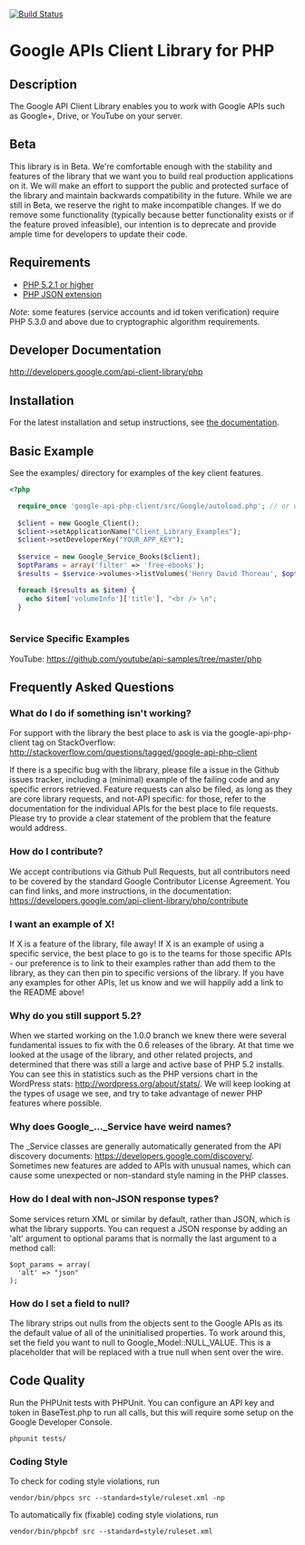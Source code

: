 [![Build Status](https://travis-ci.org/google/google-api-php-client.svg)](https://travis-ci.org/google/google-api-php-client)

# Google APIs Client Library for PHP #

## Description ##
The Google API Client Library enables you to work with Google APIs such as Google+, Drive, or YouTube on your server.

## Beta ##
This library is in Beta. We're comfortable enough with the stability and features of the library that we want you to build real production applications on it. We will make an effort to support the public and protected surface of the library and maintain backwards compatibility in the future. While we are still in Beta, we reserve the right to make incompatible changes. If we do remove some functionality (typically because better functionality exists or if the feature proved infeasible), our intention is to deprecate and provide ample time for developers to update their code.

## Requirements ##
* [PHP 5.2.1 or higher](http://www.php.net/)
* [PHP JSON extension](http://php.net/manual/en/book.json.php)

*Note*: some features (service accounts and id token verification) require PHP 5.3.0 and above due to cryptographic algorithm requirements. 

## Developer Documentation ##
http://developers.google.com/api-client-library/php

## Installation ##

For the latest installation and setup instructions, see [the documentation](https://developers.google.com/api-client-library/php/start/installation).

## Basic Example ##
See the examples/ directory for examples of the key client features.
```PHP
<?php

  require_once 'google-api-php-client/src/Google/autoload.php'; // or wherever autoload.php is located
  
  $client = new Google_Client();
  $client->setApplicationName("Client_Library_Examples");
  $client->setDeveloperKey("YOUR_APP_KEY");
  
  $service = new Google_Service_Books($client);
  $optParams = array('filter' => 'free-ebooks');
  $results = $service->volumes->listVolumes('Henry David Thoreau', $optParams);

  foreach ($results as $item) {
    echo $item['volumeInfo']['title'], "<br /> \n";
  }
  
```

### Service Specific Examples ###

YouTube: https://github.com/youtube/api-samples/tree/master/php

## Frequently Asked Questions ##

### What do I do if something isn't working? ###

For support with the library the best place to ask is via the  google-api-php-client tag on StackOverflow: http://stackoverflow.com/questions/tagged/google-api-php-client

If there is a specific bug with the library, please file a issue in the Github issues tracker, including a (minimal) example of the failing code and any specific errors retrieved. Feature requests can also be filed, as long as they are core library requests, and not-API specific: for those, refer to the documentation for the individual APIs for the best place to file requests. Please try to provide a clear statement of the problem that the feature would address.

### How do I contribute? ###

We accept contributions via Github Pull Requests, but all contributors need to be covered by the standard Google Contributor License Agreement. You can find links, and more instructions, in the documentation: https://developers.google.com/api-client-library/php/contribute

### I want an example of X! ### 

If X is a feature of the library, file away! If X is an example of using a specific service, the best place to go is to the teams for those specific APIs - our preference is to link to their examples rather than add them to the library, as they can then pin to specific versions of the library. If you have any examples for other APIs, let us know and we will happily add a link to the README above!

### Why do you still support 5.2? ###

When we started working on the 1.0.0 branch we knew there were several fundamental issues to fix with the 0.6 releases of the library. At that time we looked at the usage of the library, and other related projects, and determined that there was still a large and active base of PHP 5.2 installs. You can see this in statistics such as the PHP versions chart in the WordPress stats: http://wordpress.org/about/stats/. We will keep looking at the types of usage we see, and try to take advantage of newer PHP features where possible.

### Why does Google_..._Service have weird names? ###

The _Service classes are generally automatically generated from the API discovery documents: https://developers.google.com/discovery/. Sometimes new features are added to APIs with unusual names, which can cause some unexpected or non-standard style naming in the PHP classes. 

### How do I deal with non-JSON response types? ###

Some services return XML or similar by default, rather than JSON, which is what the library supports. You can request a JSON response by adding an 'alt' argument to optional params that is normally the last argument to a method call:

```
$opt_params = array(
  'alt' => "json"
);
```

### How do I set a field to null? ###

The library strips out nulls from the objects sent to the Google APIs as its the default value of all of the uninitialised properties. To work around this, set the field you want to null to Google_Model::NULL_VALUE. This is a placeholder that will be replaced with a true null when sent over the wire.

## Code Quality ##

Run the PHPUnit tests with PHPUnit. You can configure an API key and token in BaseTest.php to run all calls, but this will require some setup on the Google Developer Console.

    phpunit tests/

### Coding Style

To check for coding style violations, run

```
vendor/bin/phpcs src --standard=style/ruleset.xml -np 
```

To automatically fix (fixable) coding style violations, run  

```
vendor/bin/phpcbf src --standard=style/ruleset.xml
```
